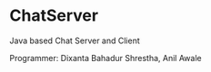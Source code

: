 ChatServer
==========

Java based Chat Server and Client

Programmer: Dixanta Bahadur Shrestha, 
            Anil Awale

